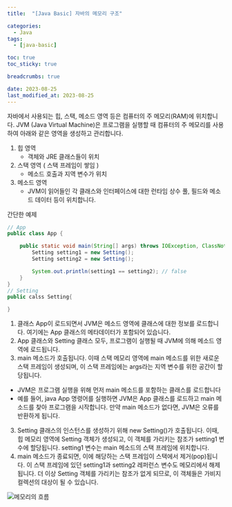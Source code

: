 ```yaml
---
title:  "[Java Basic] 자바의 메모리 구조"

categories:
  - Java
tags:
  - [java-basic]

toc: true
toc_sticky: true

breadcrumbs: true

date: 2023-08-25
last_modified_at: 2023-08-25
---
```


자바에서 사용되는 힙, 스택, 메소드 영역 등은 컴퓨터의 주 메모리(RAM)에 위치합니다.
JVM (Java Virtual Machine)은 프로그램을 실행할 때 컴퓨터의 주 메모리를 사용하여 아래와 같은 영역을 생성하고 관리합니다. 

1. 힙 영역
   - 객체와 JRE 클래스들이 위치 
2. 스택 영역 ( 스택 프레임이 쌓임 )
   - 메소드 호출과 지역 변수가 위치 
3. 메소드 영역
   - JVM이 읽어들인 각 클래스와 인터페이스에 대한 런타임 상수 풀, 필드와 메소드 데이터 등이 위치합니다.


간단한 예제
```java
// App
public class App {

    public static void main(String[] args) throws IOException, ClassNotFoundException {
        Setting setting1 = new Setting();
        Setting setting2 = new Setting();

        System.out.println(setting1 == setting2); // false
    }
}
// Setting
public calss Setting{

}
```

1. 클래스 App이 로드되면서 JVM은 메소드 영역에 클래스에 대한 정보를 로드합니다. 여기에는 App 클래스의 메타데이터가 포함되어 있습니다.
2. App 클래스와 Setting 클래스 모두, 프로그램이 실행될 때 JVM에 의해 메소드 영역에 로드됩니다.
2. main 메소드가 호출됩니다. 이때 스택 메모리 영역에 main 메소드를 위한 새로운 스택 프레임이 생성되며, 이 스택 프레임에는 args라는 지역 변수를 위한 공간이 할당됩니다.
  - JVM은 프로그램 실행을 위해 먼저 main 메소드를 포함하는 클래스를 로드합니다
  - 예를 들어, java App 명령어를 실행하면 JVM은 App 클래스를 로드하고 main 메소드를 찾아 프로그램을 시작합니다. 만약 main 메소드가 없다면, JVM은 오류를 반환하게 됩니다.
3. Setting 클래스의 인스턴스를 생성하기 위해 new Setting()가 호출됩니다. 이때, 힙 메모리 영역에 Setting 객체가 생성되고, 이 객체를 가리키는 참조가 setting1 변수에 할당됩니다. setting1 변수는 main 메소드의 스택 프레임에 위치합니다.
4. main 메소드가 종료되면, 이에 해당하는 스택 프레임이 스택에서 제거(pop)됩니다. 이 스택 프레임에 있던 setting1과 setting2 레퍼런스 변수도 메모리에서 해제됩니다. 더 이상 Setting 객체를 가리키는 참조가 없게 되므로, 이 객체들은 가비지 컬렉션의 대상이 될 수 있습니다.


![메모리의 흐름](image/javaBasic.png)
